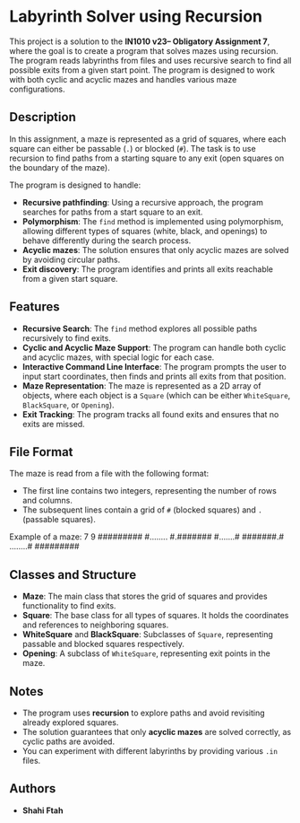 # Labyrinth Solver using Recursion

This project is a solution to the **IN1010 v23– Obligatory Assignment 7**, where the goal is to create a program that solves mazes using recursion. The program reads labyrinths from files and uses recursive search to find all possible exits from a given start point. The program is designed to work with both cyclic and acyclic mazes and handles various maze configurations.

## Description

In this assignment, a maze is represented as a grid of squares, where each square can either be passable (`.`) or blocked (`#`). The task is to use recursion to find paths from a starting square to any exit (open squares on the boundary of the maze).

The program is designed to handle:
- **Recursive pathfinding**: Using a recursive approach, the program searches for paths from a start square to an exit.
- **Polymorphism**: The `find` method is implemented using polymorphism, allowing different types of squares (white, black, and openings) to behave differently during the search process.
- **Acyclic mazes**: The solution ensures that only acyclic mazes are solved by avoiding circular paths.
- **Exit discovery**: The program identifies and prints all exits reachable from a given start square.

## Features

- **Recursive Search**: The `find` method explores all possible paths recursively to find exits.
- **Cyclic and Acyclic Maze Support**: The program can handle both cyclic and acyclic mazes, with special logic for each case.
- **Interactive Command Line Interface**: The program prompts the user to input start coordinates, then finds and prints all exits from that position.
- **Maze Representation**: The maze is represented as a 2D array of objects, where each object is a `Square` (which can be either `WhiteSquare`, `BlackSquare`, or `Opening`).
- **Exit Tracking**: The program tracks all found exits and ensures that no exits are missed.

## File Format

The maze is read from a file with the following format:
- The first line contains two integers, representing the number of rows and columns.
- The subsequent lines contain a grid of `#` (blocked squares) and `.` (passable squares).

Example of a maze:
7 9 ######### #........ #.####### #.......# #######.# ........# #########

## Classes and Structure

- **Maze**: The main class that stores the grid of squares and provides functionality to find exits.
- **Square**: The base class for all types of squares. It holds the coordinates and references to neighboring squares.
- **WhiteSquare** and **BlackSquare**: Subclasses of `Square`, representing passable and blocked squares respectively.
- **Opening**: A subclass of `WhiteSquare`, representing exit points in the maze.

## Notes

- The program uses **recursion** to explore paths and avoid revisiting already explored squares.
- The solution guarantees that only **acyclic mazes** are solved correctly, as cyclic paths are avoided.
- You can experiment with different labyrinths by providing various `.in` files.

## Authors

- **Shahi Ftah**
